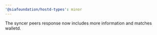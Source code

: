 ```yaml
---
'@siafoundation/hostd-types': minor
---
```


The syncer peers response now includes more information and matches walletd.
